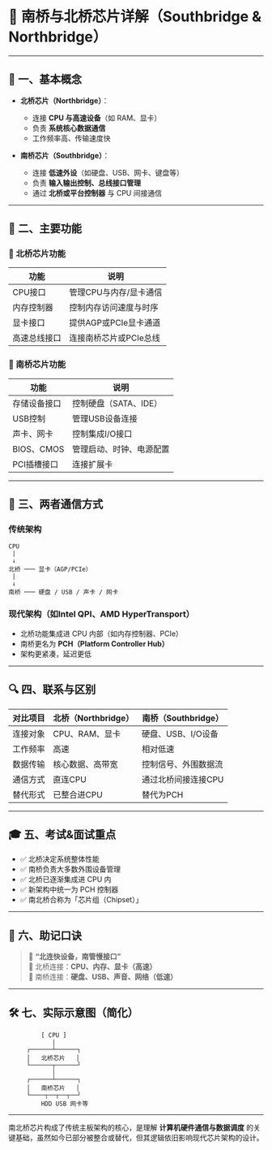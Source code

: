 # 🧠 南桥与北桥芯片详解（Southbridge & Northbridge）

---

## 🧩 一、基本概念

- **北桥芯片（Northbridge）**：
  - 连接 **CPU 与高速设备**（如 RAM、显卡）
  - 负责 **系统核心数据通信**
  - 工作频率高、传输速度快

- **南桥芯片（Southbridge）**：
  - 连接 **低速外设**（如硬盘、USB、网卡、键盘等）
  - 负责 **输入输出控制、总线接口管理**
  - 通过 **北桥或平台控制器** 与 CPU 间接通信

---

## 🧬 二、主要功能

### 🧊 北桥芯片功能

| 功能 | 说明 |
|------|------|
| CPU接口 | 管理CPU与内存/显卡通信 |
| 内存控制器 | 控制内存访问速度与时序 |
| 显卡接口 | 提供AGP或PCIe显卡通道 |
| 高速总线接口 | 连接南桥芯片或PCIe总线 |

### 🔌 南桥芯片功能

| 功能 | 说明 |
|------|------|
| 存储设备接口 | 控制硬盘（SATA、IDE） |
| USB控制 | 管理USB设备连接 |
| 声卡、网卡 | 控制集成I/O接口 |
| BIOS、CMOS | 管理启动、时钟、电源配置 |
| PCI插槽接口 | 连接扩展卡 |

---

## 🔄 三、两者通信方式

### 传统架构

```
CPU
 |
 ↓
北桥 ─── 显卡（AGP/PCIe）
 |
 ↓
南桥 ─── 硬盘 / USB / 声卡 / 网卡
```

### 现代架构（如Intel QPI、AMD HyperTransport）

- 北桥功能集成进 CPU 内部（如内存控制器、PCIe）
- 南桥更名为 **PCH（Platform Controller Hub）**
- 架构更紧凑，延迟更低

---

## 🔍 四、联系与区别

| 对比项目 | 北桥（Northbridge） | 南桥（Southbridge） |
|----------|----------------------|------------------------|
| 连接对象 | CPU、RAM、显卡       | 硬盘、USB、I/O设备      |
| 工作频率 | 高速                 | 相对低速                |
| 数据传输 | 核心数据、高带宽     | 控制信号、外围数据流     |
| 通信方式 | 直连CPU              | 通过北桥间接连接CPU      |
| 替代形式 | 已整合进CPU          | 替代为PCH               |

---

## 🎓 五、考试&面试重点

- ✅ 北桥决定系统整体性能
- ✅ 南桥负责大多数外围设备管理
- ✅ 北桥已逐渐集成进 CPU 内
- ✅ 新架构中统一为 PCH 控制器
- ✅ 南北桥合称为「芯片组（Chipset）」

---

## 📌 六、助记口诀

> 🎯 **“北连快设备，南管慢接口”**  
> 🔼 北桥连接：**CPU、内存、显卡（高速）**  
> 🔽 南桥连接：**硬盘、USB、声音、网络（低速）**

---

## 🛠 七、实际示意图（简化）

```
         [ CPU ]
            |
     ┌──────┴──────┐
     │   北桥芯片   │
     └──────┬──────┘
            │
     ┌──────┴──────┐
     │   南桥芯片   │
     └────┬──┬──┬──┘
         HDD USB 网卡等
```

---

南北桥芯片构成了传统主板架构的核心，是理解 **计算机硬件通信与数据调度** 的关键基础，虽然如今已部分被整合或替代，但其逻辑依旧影响现代芯片架构的设计。
